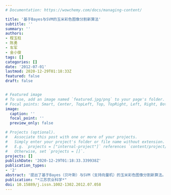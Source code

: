 ```yaml
---
# Documentation: https://wowchemy.com/docs/managing-content/

title: '基于Bayes与SVM的玉米彩色图像分割新算法'
subtitle: ''
summary: ''
authors:
- 程玉柱
- 陈勇
- 车军
- 金小俊
tags: []
categories: []
date: '2012-07-01'
lastmod: 2020-12-29T01:18:33Z
featured: false
draft: false


# Featured image
# To use, add an image named `featured.jpg/png` to your page's folder.
# Focal points: Smart, Center, TopLeft, Top, TopRight, Left, Right, BottomLeft, Bottom, BottomRight.
image:
  caption: ''
  focal_point: ''
  preview_only: false

# Projects (optional).
#   Associate this post with one or more of your projects.
#   Simply enter your project's folder or file name without extension.
#   E.g. `projects = ["internal-project"]` references `content/project/deep-learning/index.md`.
#   Otherwise, set `projects = []`.
projects: []
publishDate: '2020-12-29T01:18:33.339938Z'
publication_types:
- '2'
abstract: '提出了基于Bayes（贝叶斯）与SVM（支持向量机）的玉米彩色图像分割新算法。统计原始RGB图像中的玉米和土壤背景的均值向量和协方差矩阵，利用正态分布的Bayes分类器计算每个像素的目标和背景的判别函数值，用训练好的SVM对判别函数值进行分类，实现彩色图像分割。Matlab试验结果表明，该方法能够实现高光强下彩色图像分割，平均错分率为9.1%，平均漏分率为12.0%，平均相似度为80.8%。'
publication: "*江苏农业科学*"
doi: 10.15889/j.issn.1002-1302.2012.07.058
---
```

